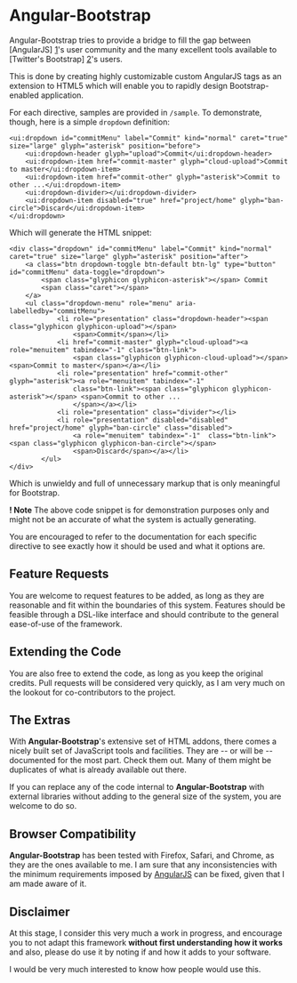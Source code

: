 Angular-Bootstrap
=================

Angular-Bootstrap tries to provide a bridge to fill the gap between [AngularJS] [1]'s user community and the many
excellent tools available to [Twitter's Bootstrap] [2]'s users.

This is done by creating highly customizable custom AngularJS tags as an extension to HTML5 which will enable you
to rapidly design Bootstrap-enabled application.

For each directive, samples are provided in `/sample`. To demonstrate, though, here is a simple `dropdown` definition:

    <ui:dropdown id="commitMenu" label="Commit" kind="normal" caret="true" size="large" glyph="asterisk" position="before">
        <ui:dropdown-header glyph="upload">Commit</ui:dropdown-header>
        <ui:dropdown-item href="commit-master" glyph="cloud-upload">Commit to master</ui:dropdown-item>
        <ui:dropdown-item href="commit-other" glyph="asterisk">Commit to other ...</ui:dropdown-item>
        <ui:dropdown-divider></ui:dropdown-divider>
        <ui:dropdown-item disabled="true" href="project/home" glyph="ban-circle">Discard</ui:dropdown-item>
    </ui:dropdown>

Which will generate the HTML snippet:

    <div class="dropdown" id="commitMenu" label="Commit" kind="normal" caret="true" size="large" glyph="asterisk" position="after">
        <a class="btn dropdown-toggle btn-default btn-lg" type="button" id="commitMenu" data-toggle="dropdown">
            <span class="glyphicon glyphicon-asterisk"></span> Commit
            <span class="caret"></span>
        </a>
        <ul class="dropdown-menu" role="menu" aria-labelledby="commitMenu">
                <li role="presentation" class="dropdown-header"><span class="glyphicon glyphicon-upload"></span>
                    <span>Commit</span></li>
                <li href="commit-master" glyph="cloud-upload"><a role="menuitem" tabindex="-1" class="btn-link">
                    <span class="glyphicon glyphicon-cloud-upload"></span> <span>Commit to master</span></a></li>
                <li role="presentation" href="commit-other" glyph="asterisk"><a role="menuitem" tabindex="-1"
                    class="btn-link"><span class="glyphicon glyphicon-asterisk"></span> <span>Commit to other ...
                    </span></a></li>
                <li role="presentation" class="divider"></li>
                <li role="presentation" disabled="disabled" href="project/home" glyph="ban-circle" class="disabled">
                    <a role="menuitem" tabindex="-1"  class="btn-link"><span class="glyphicon glyphicon-ban-circle"></span>
                    <span>Discard</span></a></li>
            </ul>
    </div>

Which is unwieldy and full of unnecessary markup that is only meaningful for Bootstrap.

**! Note** The above code snippet is for demonstration purposes only and might not be an accurate of what the system
is actually generating.

You are encouraged to refer to the documentation for each specific directive to see exactly how it should be used and
what it options are.

Feature Requests
----------------

You are welcome to request features to be added, as long as they are reasonable and fit within the boundaries of this
system. Features should be feasible through a DSL-like interface and should contribute to the general ease-of-use of
the framework.

Extending the Code
------------------

You are also free to extend the code, as long as you keep the original credits. Pull requests will be considered very
quickly, as I am very much on the lookout for co-contributors to the project.

The Extras
----------

With **Angular-Bootstrap**'s extensive set of HTML addons, there comes a nicely built set of JavaScript tools and facilities.
They are -- or will be -- documented for the most part. Check them out. Many of them might be duplicates of what is already
available out there.

If you can replace any of the code internal to **Angular-Bootstrap** with external libraries without adding to the general
size of the system, you are welcome to do so.

Browser Compatibility
---------------------

**Angular-Bootstrap** has been tested with Firefox, Safari, and Chrome, as they are the ones available to me. I am sure
that any inconsistencies with the minimum requirements imposed by [AngularJS][1] can be fixed, given that I am made aware
of it.

Disclaimer
----------

At this stage, I consider this very much a work in progress, and encourage you to not adapt this framework **without
first understanding how it works** and also, please do use it by noting if and how it adds to your software.

I would be very much interested to know how people would use this.

  [1]: http://angularjs.org/        "AngularJS's Homepage"
  [2]: http://getbootstrap.com/     "Twitter Bootstrap Homepage"